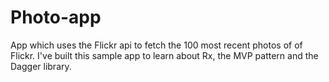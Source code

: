 # Photo-app
App which uses the Flickr api to fetch the 100 most recent photos of of Flickr. 
I've built this sample app to learn about Rx, the MVP pattern and the Dagger library. 
